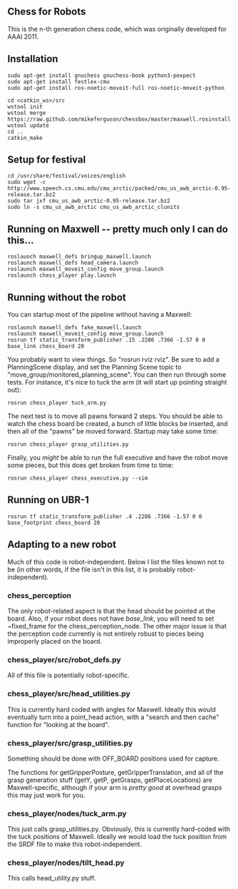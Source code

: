 ## Chess for Robots

This is the n-th generation chess code, which was originally developed for AAAI 2011.

## Installation

    sudo apt-get install gnuchess gnuchess-book python3-pexpect
    sudo apt-get install festlex-cmu
    sudo apt-get install ros-noetic-moveit-full ros-noetic-moveit-python

    cd <catkin_ws>/src
    wstool init
    wstool merge https://raw.github.com/mikeferguson/chessbox/master/maxwell.rosinstall
    wstool update
    cd ..
    catkin_make

## Setup for festival

    cd /usr/share/festival/voices/english
    sudo wget -c http://www.speech.cs.cmu.edu/cmu_arctic/packed/cmu_us_awb_arctic-0.95-release.tar.bz2
    sudo tar jxf cmu_us_awb_arctic-0.95-release.tar.bz2 
    sudo ln -s cmu_us_awb_arctic cmu_us_awb_arctic_clunits

## Running on Maxwell -- pretty much only I can do this...

    roslaunch maxwell_defs bringup_maxwell.launch
    roslaunch maxwell_defs head_camera.launch
    roslaunch maxwell_moveit_config move_group.launch
    roslaunch chess_player play.launch

## Running without the robot
You can startup most of the pipeline without having a Maxwell:

    roslaunch maxwell_defs fake_maxwell.launch
    roslaunch maxwell_moveit_config move_group.launch
    rosrun tf static_transform_publisher .15 .2286 .7366 -1.57 0 0 base_link chess_board 20

You probably want to view things. So "rosrun rviz rviz". Be sure to add a PlanningScene display, and set
the Planning Scene topic to "move_group/monitored_planning_scene". You can then run through some tests.
For instance, it's nice to tuck the arm (it will start up pointing straight out):

    rosrun chess_player tuck_arm.py

The next test is to move all pawns forward 2 steps. You should be able to watch the chess board be created,
a bunch of little blocks be inserted, and then all of the "pawns" be moved forward. Startup may take some time:

    rosrun chess_player grasp_utilities.py

Finally, you *might* be able to run the full executive and have the robot move some pieces, but this does get
broken from time to time:

    rosrun chess_player chess_executive.py --sim

## Running on UBR-1

    rosrun tf static_transform_publisher .4 .2286 .7366 -1.57 0 0 base_footprint chess_board 20

## Adapting to a new robot
Much of this code is robot-independent. Below I list the files known not to be (in other words, if the file
isn't in this list, it is probably robot-independent).

### chess_perception
The only robot-related aspect is that the head should be pointed at the board. Also, if your robot does not
have *base_link*, you will need to set ~fixed_frame for the chess_perception_node. The other major issue is
that the perception code currently is not entirely robust to pieces being improperly placed on the board.

### chess_player/src/robot_defs.py
All of this file is potentially robot-specific.

### chess_player/src/head_utilities.py
This is currently hard coded with angles for Maxwell. Ideally this would eventually turn into a point_head
action, with a "search and then cache" function for "looking at the board".

### chess_player/src/grasp_utilities.py
Something should be done with OFF_BOARD positions used for capture.

The functions for getGripperPosture, getGripperTranslation, and all of the grasp generation stuff (getY, getP,
getGrasps, getPlaceLocations) are Maxwell-specific, although if your arm is *pretty good* at overhead grasps
this may just work for you.

### chess_player/nodes/tuck_arm.py
This just calls grasp_utilities.py. Obviously, this is currently hard-coded with the tuck positions of
Maxwell. Ideally we would load the tuck position from the SRDF file to make this robot-independent.

### chess_player/nodes/tilt_head.py
This calls head_utility.py stuff.
